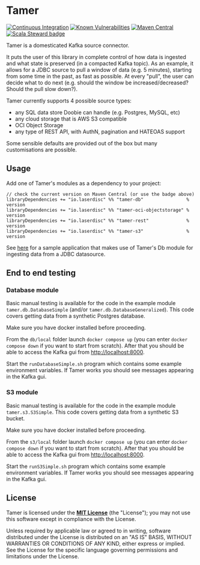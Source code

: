 # Tamer
[![Continuous Integration](https://github.com/laserdisc-io/tamer/actions/workflows/ci.yml/badge.svg)](https://github.com/laserdisc-io/tamer/actions/workflows/ci.yml)
[![Known Vulnerabilities](https://snyk.io/test/github/laserdisc-io/tamer/badge.svg?targetFile=build.sbt)](https://snyk.io/test/github/laserdisc-io/tamer?targetFile=build.sbt)
[![Maven Central](https://maven-badges.herokuapp.com/maven-central/io.laserdisc/tamer-core_2.13/badge.svg?kill_cache=1&color=orange)](https://search.maven.org/artifact/io.laserdisc/tamer-core_2.13/)
[![Scala Steward badge](https://img.shields.io/badge/Scala_Steward-helping-blue.svg?style=flat&logo=data:image/png;base64,iVBORw0KGgoAAAANSUhEUgAAAA4AAAAQCAMAAAARSr4IAAAAVFBMVEUAAACHjojlOy5NWlrKzcYRKjGFjIbp293YycuLa3pYY2LSqql4f3pCUFTgSjNodYRmcXUsPD/NTTbjRS+2jomhgnzNc223cGvZS0HaSD0XLjbaSjElhIr+AAAAAXRSTlMAQObYZgAAAHlJREFUCNdNyosOwyAIhWHAQS1Vt7a77/3fcxxdmv0xwmckutAR1nkm4ggbyEcg/wWmlGLDAA3oL50xi6fk5ffZ3E2E3QfZDCcCN2YtbEWZt+Drc6u6rlqv7Uk0LdKqqr5rk2UCRXOk0vmQKGfc94nOJyQjouF9H/wCc9gECEYfONoAAAAASUVORK5CYII=)](https://scala-steward.org)

Tamer is a domesticated Kafka source connector.

It puts the user of this library in complete control of how data is ingested and what state is preserved (in a compacted Kafka topic).
As an example, it allows for a JDBC source to pull a window of data (e.g. 5 minutes), starting from some time in the past, as fast as possible.
At every "pull", the user can decide what to do next (e.g. should the window be increased/decreased? Should the pull slow down?).

Tamer currently supports 4 possible source types:
- any SQL data store Doobie can handle (e.g. Postgres, MySQL, etc)
- any cloud storage that is AWS S3 compatible
- OCI Object Storage
- any type of REST API, with AuthN, pagination and HATEOAS support

Some sensible defaults are provided out of the box but many customisations are possible.

## Usage

Add one of Tamer's modules as a dependency to your project:

```
// check the current version on Maven Central (or use the badge above)
libraryDependencies += "io.laserdisc" %% "tamer-db"                % version
libraryDependencies += "io.laserdisc" %% "tamer-oci-objectstorage" % version
libraryDependencies += "io.laserdisc" %% "tamer-rest"              % version
libraryDependencies += "io.laserdisc" %% "tamer-s3"                % version
```

See [here](example/src/main/scala/tamer/db/DatabaseSimple.scala) for a sample application that makes use of Tamer's Db module for ingesting data from a JDBC datasource.

## End to end testing

### Database module

Basic manual testing is available for the code in the example module `tamer.db.DatabaseSimple` (and/or `tamer.db.DatabaseGeneralized`).
This code covers getting data from a synthetic Postgres database.

Make sure you have docker installed before proceeding.

From the `db/local` folder launch `docker compose up` (you can enter `docker compose down` if you want to start from scratch). After that you should be able to access the Kafka gui from [http://localhost:8000](http://localhost:8000).

Start the `runDatabaseSimple.sh` program which contains some example environment variables.
If Tamer works you should see messages appearing in the Kafka gui.

### S3 module

Basic manual testing is available for the code in the example module `tamer.s3.S3Simple`.
This code covers getting data from a synthetic S3 bucket.

Make sure you have docker installed before proceeding.

From the `s3/local` folder launch `docker compose up` (you can enter `docker compose down` if you want to start from scratch). After that you should be able to access the Kafka gui from [http://localhost:8000](http://localhost:8000).

Start the `runS3Simple.sh` program which contains some example environment variables.
If Tamer works you should see messages appearing in the Kafka gui.

## License

Tamer is licensed under the **[MIT License](LICENSE)** (the "License"); you may not use this software except in compliance with the License.

Unless required by applicable law or agreed to in writing, software distributed under the License is distributed on an "AS IS" BASIS, WITHOUT WARRANTIES OR CONDITIONS OF ANY KIND, either express or implied.
See the License for the specific language governing permissions and limitations under the License.

